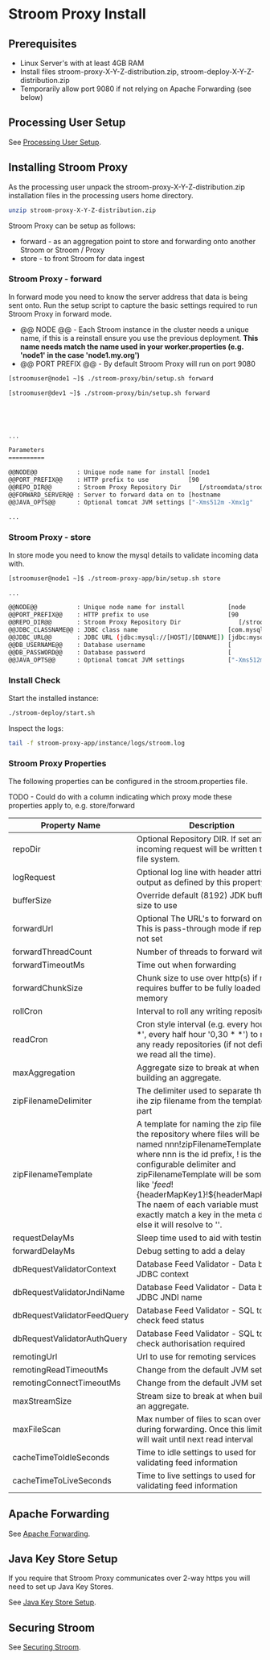 # Stroom Proxy Install

## Prerequisites

- Linux Server's with at least 4GB RAM
- Install files stroom-proxy-X-Y-Z-distribution.zip, stroom-deploy-X-Y-Z-distribution.zip
- Temporarily allow port 9080 if not relying on Apache Forwarding (see below)

## Processing User Setup

See [Processing User Setup](setup/processing-user-setup.html).

## Installing Stroom Proxy

As the processing user unpack the stroom-proxy-X-Y-Z-distribution.zip installation files
in the processing users home directory.

```bash
unzip stroom-proxy-X-Y-Z-distribution.zip
```
 
Stroom Proxy can be setup as follows:

- forward - as an aggregation point to store and forwarding onto another Stroom or Stroom / Proxy
- store - to front Stroom for data ingest
 

### Stroom Proxy - forward

In forward mode you need to know the server address that data is being sent onto.
Run the setup script to capture the basic settings required to run Stroom Proxy in forward mode.

- @@ NODE @@ - Each Stroom instance in the cluster needs a unique name, if this is a reinstall ensure you use the previous deployment.
**This name needs match the name used in your worker.properties (e.g. 'node1' in the case 'node1.my.org')** 
- @@ PORT PREFIX @@ - By default Stroom Proxy will run on port 9080

```bash
[stroomuser@node1 ~]$ ./stroom-proxy/bin/setup.sh forward

[stroomuser@dev1 ~]$ ./stroom-proxy/bin/setup.sh forward





...

Parameters
==========

@@NODE@@           : Unique node name for install [node1                                                     ] : node1
@@PORT_PREFIX@@    : HTTP prefix to use           [90                                                        ] : 90
@@REPO_DIR@@       : Stroom Proxy Repository Dir     [/stroomdata/stroom-proxy                                        ] : /home/stroomuser/stroom-proxy-repo
@@FORWARD_SERVER@@ : Server to forward data on to [hostname                                                  ] : audit.my.org
@@JAVA_OPTS@@      : Optional tomcat JVM settings ["-Xms512m -Xmx1g"                                         ] :

...
```   
    
### Stroom Proxy - store

In store mode you need to know the mysql details to validate incoming data with.

```bash
[stroomuser@node1 ~]$ ./stroom-proxy-app/bin/setup.sh store

...

@@NODE@@           : Unique node name for install            [node                                                      ] :
@@PORT_PREFIX@@    : HTTP prefix to use                      [90                                                        ] : 72
@@REPO_DIR@@       : Stroom Proxy Repository Dir                [/stroomdata/stroom-proxy                                        ] : /home/stroomuser/stroom-proxy-repo-2
@@JDBC_CLASSNAME@@ : JDBC class name                         [com.mysql.jdbc.Driver                                     ] :
@@JDBC_URL@@       : JDBC URL (jdbc:mysql://[HOST]/[DBNAME]) [jdbc:mysql://localhost/stroom                                ] :
@@DB_USERNAME@@    : Database username                       [                                                          ] : stroomuser
@@DB_PASSWORD@@    : Database password                       [                                                          ] :
@@JAVA_OPTS@@      : Optional tomcat JVM settings            ["-Xms512m -Xmx1g"                                         ] :
```

### Install Check

Start the installed instance:

```bash
./stroom-deploy/start.sh
```

Inspect the logs: 

```bash
tail -f stroom-proxy-app/instance/logs/stroom.log
```

### Stroom Proxy Properties
The following properties can be configured in the stroom.properties file.

TODO - Could do with a column indicating which proxy mode these properties apply to, e.g. store/forward

Property Name               | Description
-------------               | -----------
repoDir                     | Optional Repository DIR. If set any incoming request will be written to the file system.
logRequest                  | Optional log line with header attributes output as defined by this property
bufferSize                  | Override default (8192) JDK buffer size to use
forwardUrl                  | Optional The URL's to forward onto This is pass-through mode if repoDir is not set
forwardThreadCount          | Number of threads to forward with
forwardTimeoutMs            | Time out when forwarding
forwardChunkSize            | Chunk size to use over http(s) if not set requires buffer to be fully loaded into memory
rollCron                    | Interval to roll any writing repositories.
readCron                    | Cron style interval (e.g. every hour '0 * *', every half hour '0,30 * *') to read any ready repositories (if not defined we read all the time).
maxAggregation              | Aggregate size to break at when building an aggregate.
zipFilenameDelimiter        | The delimiter used to separate the id ihe zip filename from the templated part
zipFilenameTemplate         | A template for naming the zip files in the repository where files will be named nnn!zipFilenameTemplate.zip where nnn is the id prefix, ! is the configurable delimiter and zipFilenameTemplate will be something like '${feed}!${headerMapKey1}!${headerMapKey2}'. The naem of each variable must exactly match a key in the meta data else it will resolve to ''.
requestDelayMs              | Sleep time used to aid with testing
forwardDelayMs              | Debug setting to add a delay
dbRequestValidatorContext   | Database Feed Validator - Data base JDBC context
dbRequestValidatorJndiName  | Database Feed Validator - Data base JDBC JNDI name
dbRequestValidatorFeedQuery | Database Feed Validator - SQL to check feed status
dbRequestValidatorAuthQuery | Database Feed Validator - SQL to check authorisation required
remotingUrl                 | Url to use for remoting services
remotingReadTimeoutMs       | Change from the default JVM settings.
remotingConnectTimeoutMs    | Change from the default JVM settings.
maxStreamSize               | Stream size to break at when building an aggregate.
maxFileScan                 | Max number of files to scan over during forwarding.  Once this limit is it it will wait until next read interval
cacheTimeToIdleSeconds      | Time to idle settings to used for validating feed information
cacheTimeToLiveSeconds      | Time to live settings to used for validating feed information


## Apache Forwarding

See [Apache Forwarding](setup/apache-forwarding.html).

## Java Key Store Setup

If you require that Stroom Proxy communicates over 2-way https you will need to set up Java Key Stores.

See [Java Key Store Setup](setup/java-key-store-setup.html).

## Securing Stroom

See [Securing Stroom](setup/securing-stroom.html).


   
